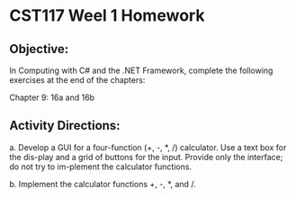 # CST117 Weel 1 Homework
## Objective:

In Computing with C# and the .NET Framework, complete the following exercises at the end of the chapters:

Chapter 9: 16a and 16b

## Activity Directions:

a.	Develop a GUI for a four-function (+, -, *, /) calculator. Use a text box for the dis-play and a grid of buttons for the input. Provide only the interface; do not try to im-plement the calculator functions.

b.	Implement the calculator functions +, -, *, and /.